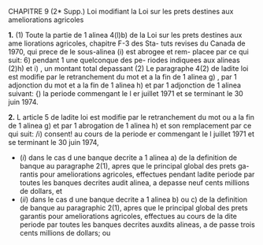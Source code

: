 CHAPITRE 9 (2* Supp.)
Loi modifiant la Loi sur les prets destines
aux ameliorations agricoles

**1.** (1) Toute la partie de 1 alinea 4(l)b)
de la Loi sur les prets destines aux ame
liorations agricoles, chapitre F-3 des Sta-
tuts revises du Canada de 1970, qui prece
de le sous-alinea (i) est abrogee et rem-
placee par ce qui suit:
6) pendant 1 une quelconque des pe-
riodes indiquees aux alineas (2)h) et
i) , un montant total depassant
(2) Le paragraphe 4(2) de ladite loi est
modifie par le retranchement du mot et
a la fin de 1 alinea g) , par 1 adjonction du
mot et a la fin de 1 alinea h) et par
1 adjonction de 1 alinea suivant:
{) la periode commengant le l er juillet
1971 et se terminant le 30 juin 1974.

**2.** L article 5 de ladite loi est modifie
par le retranchement du mot ou a la fin
de 1 alinea g) et par 1 abrogation de 1 alinea
h) et son remplacement par ce qui suit:
/i) consent! au cours de la periode
er
commengant le l juillet 1971 et se
terminant le 30 juin 1974,
  * (_i_) dans le cas d une banque decrite
a 1 alinea a) de la definition de
banque au paragraphe 2(1), apres
que le principal global des prets ga-
rantis pour ameliorations agricoles,
effectues pendant ladite periode par
toutes les banques decrites audit
alinea, a depasse neuf cents millions
de dollars, et
  * (_ii_) dans le cas d une banque decrite
a 1 alinea b) ou c) de la definition
de banque au paragraphic 2(1),
apres que le principal global des
prets garantis pour ameliorations
agricoles, effectues au cours de la
dite periode par toutes les banques
decrites auxdits alineas, a de
passe trois cents millions de dollars;
ou
